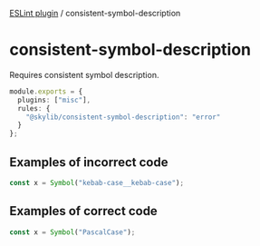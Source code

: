 [ESLint plugin](https://ilyub.github.io/eslint-plugin/) / consistent-symbol-description

# consistent-symbol-description

Requires consistent symbol description.

```ts
module.exports = {
  plugins: ["misc"],
  rules: {
    "@skylib/consistent-symbol-description": "error"
  }
};
```

## Examples of incorrect code

```ts
const x = Symbol("kebab-case__kebab-case");
```

## Examples of correct code

```ts
const x = Symbol("PascalCase");
```